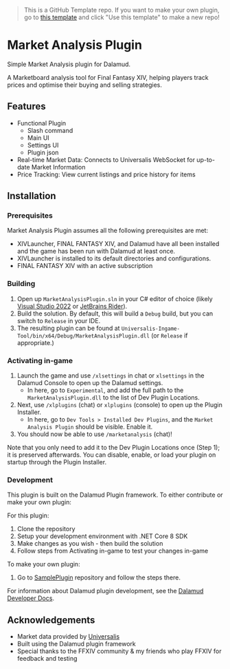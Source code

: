 > 
> This is a GitHub Template repo. If you want to make your own plugin, go to [this template](https://github.com/goatcorp/SamplePlugin) and click "Use this template" to make a new repo!
>

# Market Analysis Plugin

Simple Market Analysis plugin for Dalamud.

A Marketboard analysis tool for Final Fantasy XIV, helping players track prices and optimise their buying and selling strategies.

## Features

* Functional Plugin
  * Slash command
  * Main UI
  * Settings UI
  * Plugin json
* Real-time Market Data: Connects to Universalis WebSocket for up-to-date Market Information
* Price Tracking: View current listings and price history for items

## Installation

### Prerequisites

Market Analysis Plugin assumes all the following prerequisites are met:

* XIVLauncher, FINAL FANTASY XIV, and Dalamud have all been installed and the game has been run with Dalamud at least once.
* XIVLauncher is installed to its default directories and configurations.
* FINAL FANTASY XIV with an active subscription

### Building

1. Open up `MarketAnalysisPlugin.sln` in your C# editor of choice (likely [Visual Studio 2022](https://visualstudio.microsoft.com) or [JetBrains Rider](https://www.jetbrains.com/rider/)).
2. Build the solution. By default, this will build a `Debug` build, but you can switch to `Release` in your IDE.
3. The resulting plugin can be found at `Universalis-Ingame-Tool/bin/x64/Debug/MarketAnalysisPlugin.dll` (or `Release` if appropriate.)

### Activating in-game

1. Launch the game and use `/xlsettings` in chat or `xlsettings` in the Dalamud Console to open up the Dalamud settings.
    * In here, go to `Experimental`, and add the full path to the `MarketAnalysisPlugin.dll` to the list of Dev Plugin Locations.
2. Next, use `/xlplugins` (chat) or `xlplugins` (console) to open up the Plugin Installer.
    * In here, go to `Dev Tools > Installed Dev Plugins`, and the `Market Analysis Plugin` should be visible. Enable it.
3. You should now be able to use `/marketanalysis` (chat)!

Note that you only need to add it to the Dev Plugin Locations once (Step 1); it is preserved afterwards. You can disable, enable, or load your plugin on startup through the Plugin Installer.

### Development

This plugin is built on the Dalamud Plugin framework. To either contribute or make your own plugin:

For this plugin:
  1. Clone the repository
  2. Setup your development environment with .NET Core 8 SDK
  3. Make changes as you wish - then build the solution
  4. Follow steps from Activating in-game to test your changes in-game

To make your own plugin:
  1. Go to [SamplePlugin](https://github.com/goatcorp/SamplePlugin) repository and follow the steps there.

  For information about Dalamud plugin development, see the [Dalamud Developer Docs](https://dalamud.dev/).

## Acknowledgements

* Market data provided by [Universalis](https://universalis.app/)
* Built using the Dalamud plugin framework
* Special thanks to the FFXIV community & my friends who play FFXIV for feedback and testing